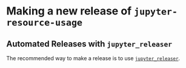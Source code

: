 # Making a new release of `jupyter-resource-usage`

## Automated Releases with `jupyter_releaser`

The recommended way to make a release is to use
[`jupyter_releaser`](https://jupyter-releaser.readthedocs.io/en/latest/).
